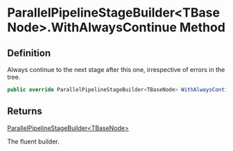 # ParallelPipelineStageBuilder&lt;TBaseNode&gt;.WithAlwaysContinue Method
## Definition

Always continue to the next stage after this one, irrespective of errors in the tree.

```c#
public override ParallelPipelineStageBuilder<TBaseNode> WithAlwaysContinue();
```

## Returns

[ParallelPipelineStageBuilder&lt;TBaseNode&gt;](MrKWatkins.Ast.Processing.ParallelPipelineStageBuilder-1.md)

The fluent builder.
